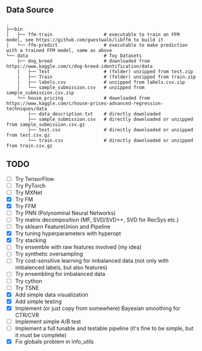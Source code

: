 ## Data Source

    .
    ├──bin
    │   ├── ffm-train                   # executable to train an FFM model, see https://github.com/guestwalk/libffm to build it
    │   └── ffm-predict                 # executable to make prediction with a trained FFM model, same as above
    └── data                            # Toy Datasets
        ├── dog_breed                   # downloaded from https://www.kaggle.com/c/dog-breed-identification/data
        │   ├── Test                    # (folder) unzipped from test.zip
        |   ├── Train                   # (folder) unzipped from train.zip
        |   ├── labels.csv              # unzipped from labels.csv.zip
        |   └── sample_submission.csv   # unzipped from sample_submission.csv.zip
        └── house_pricing               # downloaded from https://www.kaggle.com/c/house-prices-advanced-regression-techniques/data
            ├── data_description.txt    # directly downloaded
            ├── sample_submission.csv   # directly downloaded or unzipped from sample_submission.csv.gz                 
            ├── test.csv                # directly downloaded or unzipped from test.csv.gz
            └── train.csv               # directly downloaded or unzipped from train.csv.gz

## TODO
- [ ] Try TensorFlow
- [ ] Try PyTorch
- [ ] Try MXNet
- [x] Try FM
- [x] Try FFM
- [ ] Try PNN (Polynominal Neural Networks)
- [ ] Try matrix decomposition (MF, SVD/SVD++, SVD for RecSys etc.)
- [ ] Try sklearn FeatureUnion and Pipeline
- [x] Try tuning hyperparameters with hyperopt
- [x] Try stacking
- [ ] Try ensemble with raw features involved (my idea)
- [ ] Try synthetic oversampling
- [ ] Try cost-sensitive learning for imbalanced data (not only with imbalenced labels, but also features)
- [ ] Try ensembling for imbalanced data
- [ ] Try cython
- [ ] Try TSNE
- [x] Add simple data visualization
- [x] Add simple testing
- [x] Implement (or just copy from somewhere) Bayesian smoothing for CTR/CVR
- [ ] Implement simple A/B test
- [ ] Implement a full tunable and testable pipeline (it's fine to be simple, but it must be complete)
- [x] Fix globals problem in info_utils
